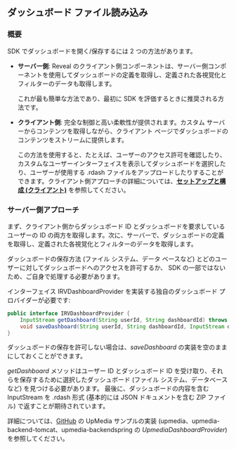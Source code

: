 ## ダッシュボード ファイル読み込み

### 概要

SDK でダッシュボードを開く/保存するには 2 つの方法があります。

  - **サーバー側**: Reveal のクライアント側コンポーネントは、サーバー側コンポーネントを使用してダッシュボードの定義を取得し、定義された各視覚化とフィルターのデータも取得します。

    これが最も簡単な方法であり、最初に SDK を評価するときに推奨される方法です。

  - **クライアント側**: 完全な制御と高い柔軟性が提供されます。カスタム サーバーからコンテンツを取得しながら、クライアント ページでダッシュボードのコンテンツをストリームに提供します。

    この方法を使用すると、たとえば、ユーザーのアクセス許可を確認したり、カスタムなユーザーインターフェイスを表示してダッシュボードを選択したり、ユーザーが使用する .rdash ファイルをアップロードしたりすることができます。クライアント側アプローチの詳細については、[**セットアップと構成 (クライアント)**](~/jp/developer/web-sdk/setup-configuration.html#セットアップと構成-(クライアント)) を参照してください。

### サーバー側アプローチ

まず、クライアント側からダッシュボード ID とダッシュボードを要求しているユーザーの ID の両方を取得します。次に、サーバーで、ダッシュボードの定義を取得し、定義された各視覚化とフィルターのデータを取得します。

ダッシュボードの保存方法 (ファイル システム、データ ベースなど) とどのユーザーに対してダッシュボードへのアクセスを許可するか、 SDK の一部ではないため、ご自身で処理する必要があります。


インターフェイス IRVDashboardProvider を実装する独自のダッシュボード プロバイダーが必要です:

```java
public interface IRVDashboardProvider {
    InputStream getDashboard(String userId, String dashboardId) throws IOException;
    void saveDashboard(String userId, String dashboardId, InputStream dashboardStream) throws IOException;
}
```

ダッシュボードの保存を許可しない場合は、*saveDashboard* の実装を空のままにしておくことができます。

*getDashboard* メソッドはユーザー ID とダッシュボード ID を受け取り、それらを保存するために選択したダッシュボード (ファイル システム、データベースなど) を見つける必要があります。 
最後に、ダッシュボードの内容を含む InputStream を .rdash 形式 (基本的には JSON ドキュメントを含む ZIP ファイル) で返すことが期待されています。


詳細については、[GitHub](https://github.com/RevealBi/sdk-samples-java) の UpMedia サンプルの実装 (upmedia、upmedia-backend-tomcat、upmedia-backendspring の *UpmediaDashboardProvider*) を参照してください。